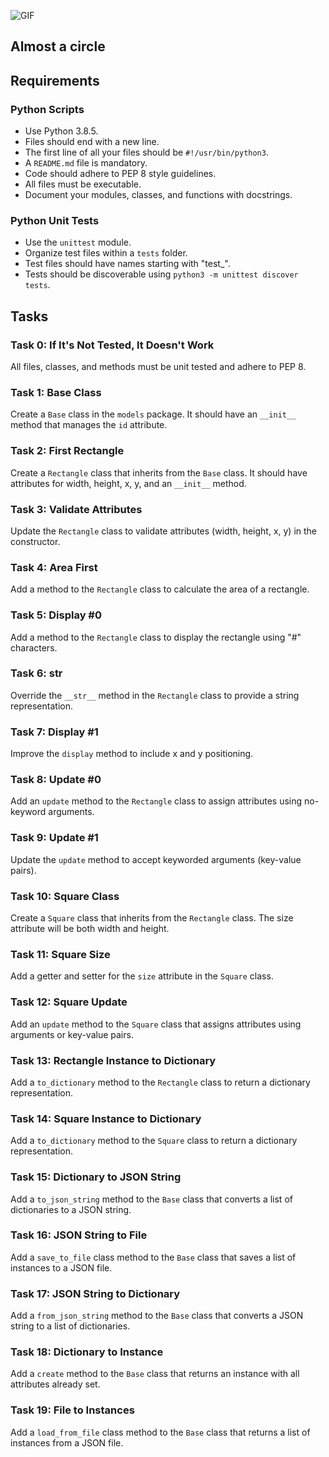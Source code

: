 ![GIF](https://media.giphy.com/media/ugyC0Q2BoCbYs/giphy.gif)

## Almost a circle

## Requirements

### Python Scripts
- Use Python 3.8.5.
- Files should end with a new line.
- The first line of all your files should be `#!/usr/bin/python3`.
- A `README.md` file is mandatory.
- Code should adhere to PEP 8 style guidelines.
- All files must be executable.
- Document your modules, classes, and functions with docstrings.

### Python Unit Tests
- Use the `unittest` module.
- Organize test files within a `tests` folder.
- Test files should have names starting with "test_".
- Tests should be discoverable using `python3 -m unittest discover tests`.

## Tasks

### Task 0: If It's Not Tested, It Doesn't Work
All files, classes, and methods must be unit tested and adhere to PEP 8.

### Task 1: Base Class
Create a `Base` class in the `models` package. It should have an `__init__` method that manages the `id` attribute.

### Task 2: First Rectangle
Create a `Rectangle` class that inherits from the `Base` class. It should have attributes for width, height, x, y, and an `__init__` method.

### Task 3: Validate Attributes
Update the `Rectangle` class to validate attributes (width, height, x, y) in the constructor.

### Task 4: Area First
Add a method to the `Rectangle` class to calculate the area of a rectangle.

### Task 5: Display #0
Add a method to the `Rectangle` class to display the rectangle using "#" characters.

### Task 6: __str__
Override the `__str__` method in the `Rectangle` class to provide a string representation.

### Task 7: Display #1
Improve the `display` method to include x and y positioning.

### Task 8: Update #0
Add an `update` method to the `Rectangle` class to assign attributes using no-keyword arguments.

### Task 9: Update #1
Update the `update` method to accept keyworded arguments (key-value pairs).

### Task 10: Square Class
Create a `Square` class that inherits from the `Rectangle` class. The size attribute will be both width and height.

### Task 11: Square Size
Add a getter and setter for the `size` attribute in the `Square` class.

### Task 12: Square Update
Add an `update` method to the `Square` class that assigns attributes using arguments or key-value pairs.

### Task 13: Rectangle Instance to Dictionary
Add a `to_dictionary` method to the `Rectangle` class to return a dictionary representation.

### Task 14: Square Instance to Dictionary
Add a `to_dictionary` method to the `Square` class to return a dictionary representation.

### Task 15: Dictionary to JSON String
Add a `to_json_string` method to the `Base` class that converts a list of dictionaries to a JSON string.

### Task 16: JSON String to File
Add a `save_to_file` class method to the `Base` class that saves a list of instances to a JSON file.

### Task 17: JSON String to Dictionary
Add a `from_json_string` method to the `Base` class that converts a JSON string to a list of dictionaries.

### Task 18: Dictionary to Instance
Add a `create` method to the `Base` class that returns an instance with all attributes already set.

### Task 19: File to Instances
Add a `load_from_file` class method to the `Base` class that returns a list of instances from a JSON file.